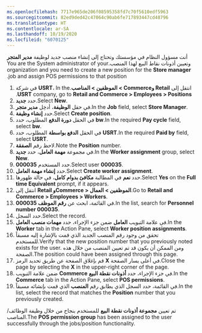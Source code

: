 ```yaml
---
ms.openlocfilehash: 7717e965de206f08595358fd7c70f5610edf5963
ms.sourcegitcommit: 82ed9ded42c47064c90ab6fe717893447cd48796
ms.translationtype: HT
ms.contentlocale: ar-SA
ms.lasthandoff: 10/19/2020
ms.locfileid: "6070125"
---
```

<span data-ttu-id="361c4-101">أنت مسؤول النظام في مؤسستك وتحتاج إلى إنشاء منصب جديد لوظيفة **مدير المتجر‬‏‫** وتعيين أذونات نقاط البيع لهذا المنصب.</span><span class="sxs-lookup"><span data-stu-id="361c4-101">You are the System administrator of your organization and you need to create a new position for the **Store manager** job and assign POS permissions to that position.</span></span> 

1. <span data-ttu-id="361c4-102">في شركة **USRT**، انتقل إلى **‬‏‫Retail وCommerce > الموظفين > المناصب**.</span><span class="sxs-lookup"><span data-stu-id="361c4-102">In the **USRT** company, go to **Retail and Commerce > Employees > Positions**.</span></span>
2. <span data-ttu-id="361c4-103">حدد **جديد‎**.</span><span class="sxs-lookup"><span data-stu-id="361c4-103">Select **New**.</span></span>
3. <span data-ttu-id="361c4-104">في حقل **الوظيفة**، أدخِل **مدير متجر**.</span><span class="sxs-lookup"><span data-stu-id="361c4-104">In the **Job** field, select **Store Manager**.</span></span>
4. <span data-ttu-id="361c4-105">حدد **إنشاء وظيفة**.</span><span class="sxs-lookup"><span data-stu-id="361c4-105">Select **Create position**.</span></span>
5. <span data-ttu-id="361c4-106">في الحقل **دورة الدفع** المطلوب، حدد **bw**.</span><span class="sxs-lookup"><span data-stu-id="361c4-106">In the required **Pay cycle** field, select **bw**.</span></span>
6. <span data-ttu-id="361c4-107">في الحقل **الدفع بواسطة** المطلوب، حدد **USRT**.</span><span class="sxs-lookup"><span data-stu-id="361c4-107">In the required **Paid by** field, select **USRT**.</span></span>
7. <span data-ttu-id="361c4-108">لاحظ رقم **الصفقة**.</span><span class="sxs-lookup"><span data-stu-id="361c4-108">Note the **Position** number.</span></span>
8. <span data-ttu-id="361c4-109">في مجموعة **مهمة العامل**، حدد **جديد**.</span><span class="sxs-lookup"><span data-stu-id="361c4-109">In the **Worker assignment** group, select **New**.</span></span>
9. <span data-ttu-id="361c4-110">حدد المستخدم **000035**.</span><span class="sxs-lookup"><span data-stu-id="361c4-110">Select user **000035**.</span></span>
10. <span data-ttu-id="361c4-111">حدد **إنشاء مهمة العامل**.</span><span class="sxs-lookup"><span data-stu-id="361c4-111">Select **Create worker assignment**.</span></span>
11. <span data-ttu-id="361c4-112">حدد **نعم** في المطالبة **مكافئ بدوام كامل**، في حالة ظهورها.</span><span class="sxs-lookup"><span data-stu-id="361c4-112">Select **Yes** on the **Full time Equivalent** prompt, if it appears.</span></span>
12. <span data-ttu-id="361c4-113">انتقل إلى **Retail وCommerce > الموظفين > العمال**.</span><span class="sxs-lookup"><span data-stu-id="361c4-113">Go to **Retail and Commerce > Employees > Workers**.</span></span>
13. <span data-ttu-id="361c4-114">في القائمة، ابحث عن **رقم الموظف 000035**.</span><span class="sxs-lookup"><span data-stu-id="361c4-114">In the list, search for **Personnel number 000035**.</span></span>
14. <span data-ttu-id="361c4-115">حدد السجل.</span><span class="sxs-lookup"><span data-stu-id="361c4-115">Select the record.</span></span> 
15. <span data-ttu-id="361c4-116">في علامة التبويب **العامل** ضمن جزء الإجراء، حدد **مهمات منصب العامل**.</span><span class="sxs-lookup"><span data-stu-id="361c4-116">In the **Worker** tab in the Action Pane, select **Worker position assignments**.</span></span>
16. <span data-ttu-id="361c4-117">تحقق من وجود رقم المنصب الجديد الذي قمت بالإشارة إليه مسبقاً للمستخدم.</span><span class="sxs-lookup"><span data-stu-id="361c4-117">Verify that the new position number that you previously noted exists for the user.</span></span> <span data-ttu-id="361c4-118">ومن الممكن أن يكون قد تم تعيين المنصب من خلال هذه الصفحة.</span><span class="sxs-lookup"><span data-stu-id="361c4-118">The position could have been assigned through this page.</span></span> 
17. <span data-ttu-id="361c4-119">قم بإغلاق الصفحة عن طريق تحديد الرمز **X** في أعلى يسار الصفحة.</span><span class="sxs-lookup"><span data-stu-id="361c4-119">Close the page by selecting the **X** in the upper-right corner of the page.</span></span> 
18. <span data-ttu-id="361c4-120">ضمن علامة التبويب **Commerce** في جزء الإجراء، حدد **أذونات نقطة البيع**.</span><span class="sxs-lookup"><span data-stu-id="361c4-120">In the **Commerce** tab in the Action Pane, select **POS permissions**.</span></span>
19. <span data-ttu-id="361c4-121">في القائمة، حدد السجل الذي يطابق رقم **المنصب** الذي قمت بإنشائه مسبقاً.</span><span class="sxs-lookup"><span data-stu-id="361c4-121">In the list, select the record that matches the **Position** number that you previously created.</span></span>

<span data-ttu-id="361c4-122">تم تعيين **مجموعة أذونات نقطة البيع** للمستخدم بنجاح من خلال وظيفة الوظائف/المناصب.</span><span class="sxs-lookup"><span data-stu-id="361c4-122">The **POS permission group** has been assigned to the user successfully through the jobs/position functionality.</span></span> 

